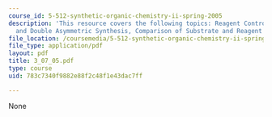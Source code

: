 ```yaml
---
course_id: 5-512-synthetic-organic-chemistry-ii-spring-2005
description: 'This resource covers the following topics: Reagent Control Strategies
  and Double Asymmetric Synthesis, Comparison of Substrate and Reagent Control Strategies'
file_location: /coursemedia/5-512-synthetic-organic-chemistry-ii-spring-2005/783c7340f9882e88f2c48f1e43dac7ff_3_07_05.pdf
file_type: application/pdf
layout: pdf
title: 3_07_05.pdf
type: course
uid: 783c7340f9882e88f2c48f1e43dac7ff

---
```

None
